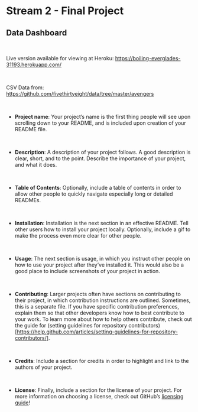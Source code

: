 Stream 2 - Final Project
========================

Data Dashboard
--------------

 

Live version available for viewing at Heroku:
<https://boiling-everglades-31193.herokuapp.com/>

 

CSV Data from: https://github.com/fivethirtyeight/data/tree/master/avengers

 

-   **Project name**: Your project’s name is the first thing people will see
    upon scrolling down to your README, and is included upon creation of your
    README file.

 

-   **Description**: A description of your project follows. A good description
    is clear, short, and to the point. Describe the importance of your project,
    and what it does.

 

-   **Table of Contents**: Optionally, include a table of contents in order to
    allow other people to quickly navigate especially long or detailed READMEs.

 

-   **Installation**: Installation is the next section in an effective README.
    Tell other users how to install your project locally. Optionally, include a
    gif to make the process even more clear for other people.

 

-   **Usage**: The next section is usage, in which you instruct other people on
    how to use your project after they’ve installed it. This would also be a
    good place to include screenshots of your project in action.

 

-   **Contributing**: Larger projects often have sections on contributing to
    their project, in which contribution instructions are outlined. Sometimes,
    this is a separate file. If you have specific contribution preferences,
    explain them so that other developers know how to best contribute to your
    work. To learn more about how to help others contribute, check out the guide
    for (setting guidelines for repository
    contributors)[https://help.github.com/articles/setting-guidelines-for-repository-contributors/].

 

-   **Credits**: Include a section for credits in order to highlight and link to
    the authors of your project.

 

-   **License**: Finally, include a section for the license of your project. For
    more information on choosing a license, check out GitHub’s [licensing
    guide](http://choosealicense.com/)!

 
